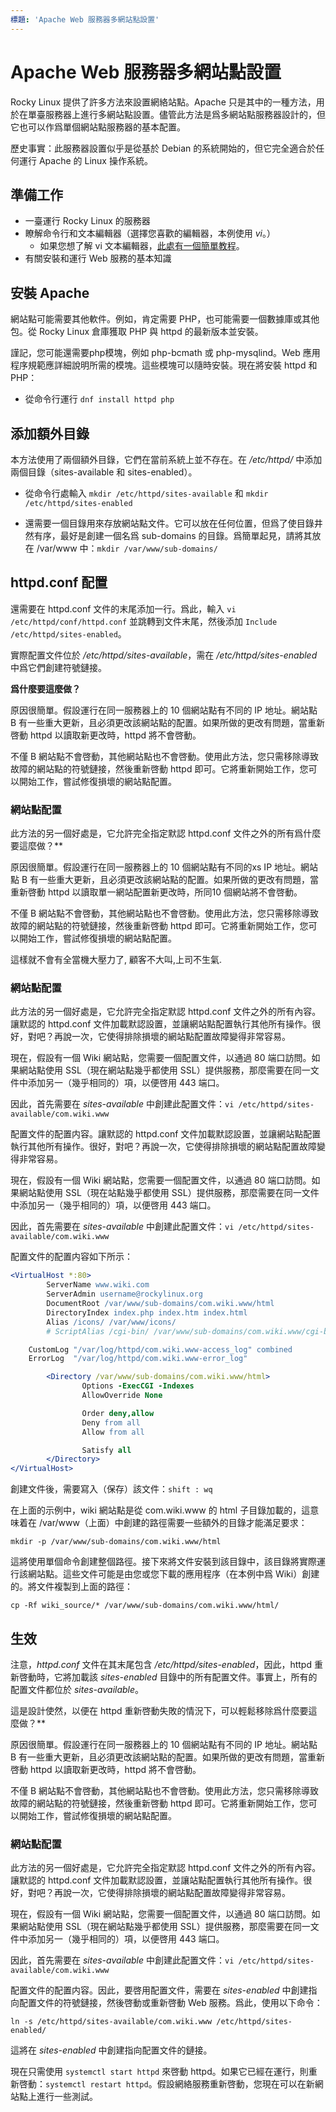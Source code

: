 ```yaml
---
標題: 'Apache Web 服務器多網站點設置'
---
```


# Apache Web 服務器多網站點設置

Rocky Linux 提供了許多方法來設置網絡站點。Apache 只是其中的一種方法，用於在單臺服務器上進行多網站點設置。儘管此方法是爲多網站點服務器設計的，但它也可以作爲單個網站點服務器的基本配置。 

歷史事實：此服務器設置似乎是從基於 Debian 的系統開始的，但它完全適合於任何運行 Apache 的 Linux 操作系統。

## 準備工作

* 一臺運行 Rocky Linux 的服務器
* 瞭解命令行和文本編輯器（選擇您喜歡的編輯器，本例使用 *vi*。）
    * 如果您想了解 vi 文本編輯器，[此處有一個簡單教程](https://www.tutorialspoint.com/unix/unix-vi-editor.html)。
* 有關安裝和運行 Web 服務的基本知識

## 安裝 Apache

網站點可能需要其他軟件。例如，肯定需要 PHP，也可能需要一個數據庫或其他包。從 Rocky Linux 倉庫獲取 PHP 與 httpd 的最新版本並安裝。

謹記，您可能還需要php模塊，例如 php-bcmath 或 php-mysqlind。Web 應用程序規範應詳細說明所需的模塊。這些模塊可以隨時安裝。現在將安裝 httpd 和 PHP：

* 從命令行運行 `dnf install httpd php`

## 添加額外目錄

本方法使用了兩個額外目錄，它們在當前系統上並不存在。在 */etc/httpd/* 中添加兩個目錄（sites-available 和 sites-enabled）。

* 從命令行處輸入 `mkdir /etc/httpd/sites-available` 和 `mkdir /etc/httpd/sites-enabled`

* 還需要一個目錄用來存放網站點文件。它可以放在任何位置，但爲了使目錄井然有序，最好是創建一個名爲 sub-domains 的目錄。爲簡單起見，請將其放在 /var/www 中：`mkdir /var/www/sub-domains/`

## httpd.conf 配置

還需要在 httpd.conf 文件的末尾添加一行。爲此，輸入 `vi /etc/httpd/conf/httpd.conf` 並跳轉到文件末尾，然後添加 `Include /etc/httpd/sites-enabled`。

實際配置文件位於 */etc/httpd/sites-available*，需在 */etc/httpd/sites-enabled* 中爲它們創建符號鏈接。

**爲什麼要這麼做？**

原因很簡單。假設運行在同一服務器上的 10 個網站點有不同的 IP 地址。網站點 B 有一些重大更新，且必須更改該網站點的配置。如果所做的更改有問題，當重新啓動 httpd 以讀取新更改時，httpd 將不會啓動。

不僅 B 網站點不會啓動，其他網站點也不會啓動。使用此方法，您只需移除導致故障的網站點的符號鏈接，然後重新啓動 httpd 即可。它將重新開始工作，您可以開始工作，嘗試修復損壞的網站點配置。

### 網站點配置

此方法的另一個好處是，它允許完全指定默認 httpd.conf 文件之外的所有爲什麼要這麼做？**

原因很簡單。假設運行在同一服務器上的 10 個網站點有不同的xs IP 地址。網站點 B 有一些重大更新，且必須更改該網站點的配置。如果所做的更改有問題，當重新啓動 httpd 以讀取單一網站配置新更改時，所同10 個網站將不會啓動。

不僅 B 網站點不會啓動，其他網站點也不會啓動。使用此方法，您只需移除導致故障的網站點的符號鏈接，然後重新啓動 httpd 即可。它將重新開始工作，您可以開始工作，嘗試修復損壞的網站點配置。

這樣就不會有全當機大壓力了, 顧客不大叫,上司不生氣.

### 網站點配置

此方法的另一個好處是，它允許完全指定默認 httpd.conf 文件之外的所有內容。讓默認的 httpd.conf 文件加載默認設置，並讓網站點配置執行其他所有操作。很好，對吧？再說一次，它使得排除損壞的網站點配置故障變得非常容易。

現在，假設有一個 Wiki 網站點，您需要一個配置文件，以通過 80 端口訪問。如果網站點使用 SSL（現在網站點幾乎都使用 SSL）提供服務，那麼需要在同一文件中添加另一（幾乎相同的）項，以便啓用 443 端口。

因此，首先需要在 *sites-available* 中創建此配置文件：`vi /etc/httpd/sites-available/com.wiki.www`

配置文件的配置内容。讓默認的 httpd.conf 文件加載默認設置，並讓網站點配置執行其他所有操作。很好，對吧？再說一次，它使得排除損壞的網站點配置故障變得非常容易。

現在，假設有一個 Wiki 網站點，您需要一個配置文件，以通過 80 端口訪問。如果網站點使用 SSL（現在站點幾乎都使用 SSL）提供服務，那麼需要在同一文件中添加另一（幾乎相同的）項，以便啓用 443 端口。

因此，首先需要在 *sites-available* 中創建此配置文件：`vi /etc/httpd/sites-available/com.wiki.www`

配置文件的配置内容如下所示：

```apache
<VirtualHost *:80>
        ServerName www.wiki.com 
        ServerAdmin username@rockylinux.org
        DocumentRoot /var/www/sub-domains/com.wiki.www/html
        DirectoryIndex index.php index.htm index.html
        Alias /icons/ /var/www/icons/
        # ScriptAlias /cgi-bin/ /var/www/sub-domains/com.wiki.www/cgi-bin/

	CustomLog "/var/log/httpd/com.wiki.www-access_log" combined
	ErrorLog  "/var/log/httpd/com.wiki.www-error_log"

        <Directory /var/www/sub-domains/com.wiki.www/html>
                Options -ExecCGI -Indexes
                AllowOverride None

                Order deny,allow
                Deny from all
                Allow from all

                Satisfy all
        </Directory>
</VirtualHost>
```

創建文件後，需要寫入（保存）該文件：`shift : wq`

在上面的示例中，wiki 網站點是從 com.wiki.www 的 html 子目錄加載的，這意味着在 /var/www（上面）中創建的路徑需要一些額外的目錄才能滿足要求：

`mkdir -p /var/www/sub-domains/com.wiki.www/html`

這將使用單個命令創建整個路徑。接下來將文件安裝到該目錄中，該目錄將實際運行該網站點。這些文件可能是由您或您下載的應用程序（在本例中爲 Wiki）創建的。將文件複製到上面的路徑：

`cp -Rf wiki_source/* /var/www/sub-domains/com.wiki.www/html/`

## 生效

注意，*httpd.conf* 文件在其末尾包含 */etc/httpd/sites-enabled*，因此，httpd 重新啓動時，它將加載該 *sites-enabled* 目錄中的所有配置文件。事實上，所有的配置文件都位於 *sites-available*。

這是設計使然，以便在 httpd 重新啓動失敗的情況下，可以輕鬆移除爲什麼要這麼做？**

原因很簡單。假設運行在同一服務器上的 10 個網站點有不同的 IP 地址。網站點 B 有一些重大更新，且必須更改該網站點的配置。如果所做的更改有問題，當重新啓動 httpd 以讀取新更改時，httpd 將不會啓動。

不僅 B 網站點不會啓動，其他網站點也不會啓動。使用此方法，您只需移除導致故障的網站點的符號鏈接，然後重新啓動 httpd 即可。它將重新開始工作，您可以開始工作，嘗試修復損壞的網站點配置。

### 網站點配置

此方法的另一個好處是，它允許完全指定默認 httpd.conf 文件之外的所有內容。讓默認的 httpd.conf 文件加載默認設置，並讓站點配置執行其他所有操作。很好，對吧？再說一次，它使得排除損壞的網站點配置故障變得非常容易。

現在，假設有一個 Wiki 網站點，您需要一個配置文件，以通過 80 端口訪問。如果網站點使用 SSL（現在網站點幾乎都使用 SSL）提供服務，那麼需要在同一文件中添加另一（幾乎相同的）項，以便啓用 443 端口。

因此，首先需要在 *sites-available* 中創建此配置文件：`vi /etc/httpd/sites-available/com.wiki.www`

配置文件的配置内容。因此，要啓用配置文件，需要在 *sites-enabled* 中創建指向配置文件的符號鏈接，然後啓動或重新啓動 Web 服務。爲此，使用以下命令：

`ln -s /etc/httpd/sites-available/com.wiki.www /etc/httpd/sites-enabled/`

這將在 *sites-enabled* 中創建指向配置文件的鏈接。

現在只需使用 `systemctl start httpd` 來啓動 httpd。如果它已經在運行，則重新啓動：`systemctl restart httpd`。假設網絡服務重新啓動，您現在可以在新網站點上進行一些測試。
